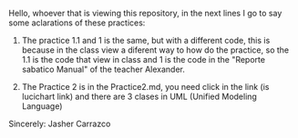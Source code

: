 Hello, whoever that is viewing this repository, in the next lines I go to say some aclarations of these practices:

1. The practice 1.1 and 1 is the same, but with a different code, this is because in the class view a diferent way to how do the practice, so the 1.1 is the code that view in class and 1 is the code in the "Reporte sabatico Manual" of the teacher Alexander.

2. The Practice 2 is in the Practice2.md, you need click in the link (is lucichart link) and there are 3 clases in UML (Unified Modeling Language)

Sincerely: Jasher Carrazco